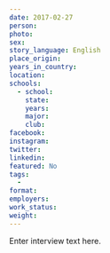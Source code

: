 ```yaml
---
date: 2017-02-27
person:
photo:
sex:
story_language: English
place_origin:
years_in_country:
location:
schools:
  - school:
    state:
    years:
    major:
    club:
facebook:
instagram:
twitter:
linkedin:
featured: No
tags:
  -
format:
employers:
work_status:
weight:  
---
```

Enter interview text here.

